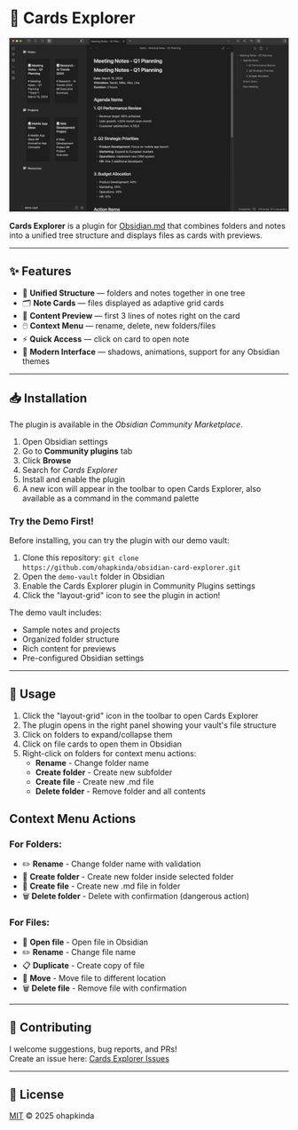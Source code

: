 # 📂 Cards Explorer

![Cards Explorer Interface](assets/Obsidian%20screenshot.png)

**Cards Explorer** is a plugin for [Obsidian.md](https://obsidian.md) that combines folders and notes into a unified tree structure and displays files as cards with previews.

---

## ✨ Features

- 📑 **Unified Structure** — folders and notes together in one tree
- 🗂️ **Note Cards** — files displayed as adaptive grid cards  
- 👀 **Content Preview** — first 3 lines of notes right on the card
- 🖱️ **Context Menu** — rename, delete, new folders/files
- ⚡ **Quick Access** — click on card to open note
- 🎨 **Modern Interface** — shadows, animations, support for any Obsidian themes

---

## 📥 Installation

The plugin is available in the *Obsidian Community Marketplace*.

1. Open Obsidian settings
2. Go to **Community plugins** tab
3. Click **Browse**
4. Search for *Cards Explorer*
5. Install and enable the plugin
6. A new icon will appear in the toolbar to open Cards Explorer, also available as a command in the command palette

### Try the Demo First!

Before installing, you can try the plugin with our demo vault:

1. Clone this repository: `git clone https://github.com/ohapkinda/obsidian-card-explorer.git`
2. Open the `demo-vault` folder in Obsidian
3. Enable the Cards Explorer plugin in Community Plugins settings
4. Click the "layout-grid" icon to see the plugin in action!

The demo vault includes:
- Sample notes and projects
- Organized folder structure
- Rich content for previews
- Pre-configured Obsidian settings

---

## 🚀 Usage

1. Click the "layout-grid" icon in the toolbar to open Cards Explorer
2. The plugin opens in the right panel showing your vault's file structure
3. Click on folders to expand/collapse them
4. Click on file cards to open them in Obsidian
5. Right-click on folders for context menu actions:
   - **Rename** - Change folder name
   - **Create folder** - Create new subfolder
   - **Create file** - Create new .md file
   - **Delete folder** - Remove folder and all contents

## Context Menu Actions

### For Folders:
- ✏️ **Rename** - Change folder name with validation
- 📂 **Create folder** - Create new folder inside selected folder
- 📄 **Create file** - Create new .md file in folder
- 🗑️ **Delete folder** - Delete with confirmation (dangerous action)

### For Files:
- 📄 **Open file** - Open file in Obsidian
- ✏️ **Rename** - Change file name
- 📋 **Duplicate** - Create copy of file
- 📁 **Move** - Move file to different location
- 🗑️ **Delete file** - Remove file with confirmation

---

## 🤝 Contributing

I welcome suggestions, bug reports, and PRs!  
Create an issue here: [Cards Explorer Issues](https://github.com/ohapkinda/obsidian-card-explorer/issues)

---

## 📜 License

[MIT](https://choosealicense.com/licenses/mit/) © 2025 ohapkinda